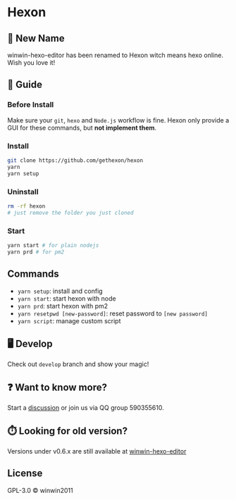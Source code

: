 # Hexon

## 🎉 New Name

winwin-hexo-editor has been renamed to Hexon witch means hexo online. Wish you love it!

## 📘 Guide

### Before Install

Make sure your `git`, `hexo` and `Node.js` workflow is fine. Hexon only provide a GUI for these commands, but **not implement them**.

### Install

```bash
git clone https://github.com/gethexon/hexon
yarn
yarn setup
```

### Uninstall

```bash
rm -rf hexon
# just remove the folder you just cloned
```

### Start

```bash
yarn start # for plain nodejs
yarn prd # for pm2
```

## Commands

- `yarn setup`: install and config
- `yarn start`: start hexon with node
- `yarn prd`: start hexon with pm2
- `yarn resetpwd [new-password]`: reset password to `[new password]`
- `yarn script`: manage custom script

## 🖥️ Develop

Check out `develop` branch and show your magic!

## ❓ Want to know more?

Start a [discussion](https://github.com/gethexon/hexon/discussions) or join us via QQ group 590355610.

## ⏱️ Looking for old version?

Versions under v0.6.x are still available at [winwin-hexo-editor](https://github.com/YuJianghao/winwin-hexo-editor/)

## License

GPL-3.0 © winwin2011
